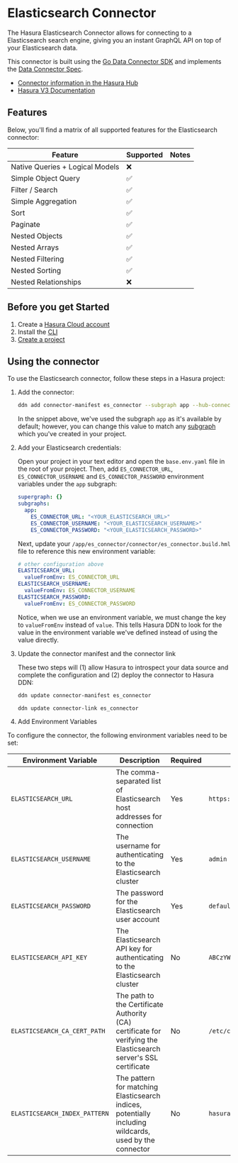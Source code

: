 # Elasticsearch Connector

The Hasura Elasticsearch Connector allows for connecting to a Elasticsearch search engine, giving you an instant
GraphQL API on top of your Elasticsearch data.

This connector is built using the [Go Data Connector SDK](https://github.com/hasura/ndc-sdk-go) and implements the [Data Connector Spec](https://github.com/hasura/ndc-spec).

- [Connector information in the Hasura Hub](https://hasura.io/connectors/elasticsearch)
- [Hasura V3 Documentation](https://hasura.io/docs/3.0)

## Features

Below, you'll find a matrix of all supported features for the Elasticsearch connector:

<!-- DocDB matrix -->

| Feature                         | Supported | Notes |
| ------------------------------- | --------- | ----- |
| Native Queries + Logical Models | ❌         |       |
| Simple Object Query             | ✅         |       |
| Filter / Search                 | ✅         |       |
| Simple Aggregation              | ✅         |       |
| Sort                            | ✅         |       |
| Paginate                        | ✅         |       |
| Nested Objects                  | ✅         |       |
| Nested Arrays                   | ✅         |       |
| Nested Filtering                | ✅         |       |
| Nested Sorting                  | ✅         |       |
| Nested Relationships            | ❌         |       |


## Before you get Started

1. Create a [Hasura Cloud account](https://console.hasura.io)
2. Install the [CLI](https://hasura.io/docs/3.0/cli/installation/)
3. [Create a project](https://hasura.io/docs/3.0/getting-started/create-a-project)

## Using the connector

To use the Elasticsearch connector, follow these steps in a Hasura project:

1. Add the connector:

   ```bash
   ddn add connector-manifest es_connector --subgraph app --hub-connector hasura/elasticsearch --type cloud
   ```

   In the snippet above, we've used the subgraph `app` as it's available by default; however, you can change this
   value to match any [subgraph](https://hasura.io/docs/3.0/project-configuration/subgraphs) which you've created in your project.

2. Add your Elasticsearch credentials:

   Open your project in your text editor and open the `base.env.yaml` file in the root of your project. Then, add
   `ES_CONNECTOR_URL`, `ES_CONNECTOR_USERNAME` and `ES_CONNECTOR_PASSWORD` environment variables under the `app` subgraph:

   ```yaml
   supergraph: {}
   subgraphs:
     app:
       ES_CONNECTOR_URL: "<YOUR_ELASTICSEARCH_URL>"
       ES_CONNECTOR_USERNAME: "<YOUR_ELASTICSEARCH_USERNAME>"
       ES_CONNECTOR_PASSWORD: "<YOUR_ELASTICSEARCH_PASSWORD>"
   ```

   Next, update your `/app/es_connector/connector/es_connector.build.hml` file to reference this new environment
   variable:

   ```yaml
   # other configuration above
   ELASTICSEARCH_URL:
     valueFromEnv: ES_CONNECTOR_URL
   ELASTICSEARCH_USERNAME:
     valueFromEnv: ES_CONNECTOR_USERNAME
   ELASTICSEARCH_PASSWORD:
     valueFromEnv: ES_CONNECTOR_PASSWORD
   ```

   Notice, when we use an environment variable, we must change the key to `valueFromEnv` instead of `value`. This tells
   Hasura DDN to look for the value in the environment variable we've defined instead of using the value directly.

3. Update the connector manifest and the connector link

   These two steps will (1) allow Hasura to introspect your data source and complete the configuration and (2) deploy the
   connector to Hasura DDN:

   ```bash
   ddn update connector-manifest es_connector
   ```

   ```bash
   ddn update connector-link es_connector
   ```

4. Add Environment Variables

To configure the connector, the following environment variables need to be set:

| Environment Variable          | Description                                                                                                     | Required | Example Value                                                  |
| ----------------------------- | --------------------------------------------------------------------------------------------------------------- | -------- | -------------------------------------------------------------- |
| `ELASTICSEARCH_URL`           | The comma-separated list of Elasticsearch host addresses for connection                                         | Yes      | `https://example.es.gcp.cloud.es.io:9200`                      |
| `ELASTICSEARCH_USERNAME`      | The username for authenticating to the Elasticsearch cluster                                                    | Yes      | `admin`                                                        |
| `ELASTICSEARCH_PASSWORD`      | The password for the Elasticsearch user account                                                                 | Yes      | `default`                                                      |
| `ELASTICSEARCH_API_KEY`       | The Elasticsearch API key for authenticating to the Elasticsearch cluster                                       | No       | `ABCzYWk0NEI0aDRxxxxxxxxxx1k6LWVQa2gxMUpRTUstbjNwTFIzbGoyUQ==` |
| `ELASTICSEARCH_CA_CERT_PATH`  | The path to the Certificate Authority (CA) certificate for verifying the Elasticsearch server's SSL certificate | No       | `/etc/connector/cacert.pem`                                    |
| `ELASTICSEARCH_INDEX_PATTERN` | The pattern for matching Elasticsearch indices, potentially including wildcards, used by the connector          | No       | `hasura*`                                                      |
